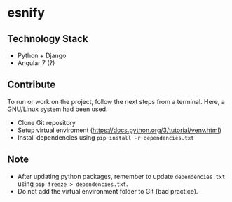 # esnify

## Technology Stack
- Python + Django
- Angular 7 (?)

## Contribute
To run or work on the project, follow the next steps from a terminal. Here, a GNU/Linux system had been used.
- Clone Git repository 
- Setup virtual enviroment (https://docs.python.org/3/tutorial/venv.html)
- Install dependencies using `pip install -r dependencies.txt` 

## Note
- After updating python packages, remember to update `dependencies.txt` using `pip freeze > dependencies.txt`.
- Do not add the virtual environment folder to Git (bad practice).